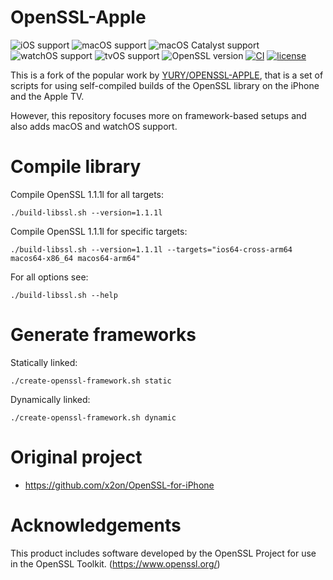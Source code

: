 # OpenSSL-Apple

![iOS support](https://img.shields.io/badge/iOS-12+-blue.svg)
![macOS support](https://img.shields.io/badge/macOS-10.15+-blue.svg)
![macOS Catalyst support](https://img.shields.io/badge/macOS%20Catalyst-10.15+-blue.svg)
![watchOS support](https://img.shields.io/badge/watchOS-7.0+-blue.svg)
![tvOS support](https://img.shields.io/badge/tvOS-14+-blue.svg)
![OpenSSL version](https://img.shields.io/badge/OpenSSL-1.1.1l-green.svg)
[![CI](https://github.com/MartinLau7/openssl-apple/actions/workflows/release.yml/badge.svg)](https://github.com/MartinLau7/openssl-apple/actions/workflows/release.yml)
[![license](https://img.shields.io/badge/license-Apache%202.0-lightgrey.svg)](LICENSE)

This is a fork of the popular work by [YURY/OPENSSL-APPLE](https://github.com/yury/openssl-apple.git), that is a set of scripts for using self-compiled builds of the OpenSSL library on the iPhone and the Apple TV.

However, this repository focuses more on framework-based setups and also adds macOS and watchOS support.

# Compile library

Compile OpenSSL 1.1.1l for all targets:

```
./build-libssl.sh --version=1.1.1l
```

Compile OpenSSL 1.1.1l for specific targets:

```
./build-libssl.sh --version=1.1.1l --targets="ios64-cross-arm64 macos64-x86_64 macos64-arm64"
```

For all options see:

```
./build-libssl.sh --help
```

# Generate frameworks

Statically linked:

```
./create-openssl-framework.sh static
```

Dynamically linked:

```
./create-openssl-framework.sh dynamic
```

# Original project

* <https://github.com/x2on/OpenSSL-for-iPhone>

# Acknowledgements

This product includes software developed by the OpenSSL Project for use in the OpenSSL Toolkit. (<https://www.openssl.org/>)
